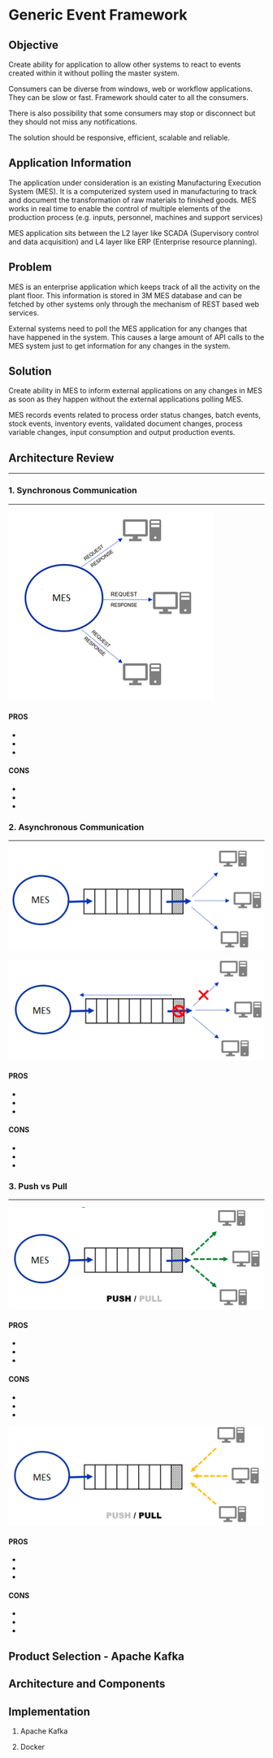 # Generic Event Framework

## __Objective__

Create ability for application to allow other systems to react to events created within it without polling the master system.  

Consumers can be diverse from windows, web or workflow applications. They can be slow or fast. Framework should cater to all the consumers.

There is also possibility that some consumers may stop or disconnect but they should not miss any notifications.

The solution should be responsive, efficient, scalable and reliable.

## __Application Information__

The application under consideration is an existing Manufacturing Execution System (MES). It is a computerized system used in manufacturing to track and document the transformation of raw materials to finished goods. MES works in real time to enable the control of multiple elements of the production process (e.g. inputs, personnel, machines and support services)

MES application sits between the L2 layer like SCADA (Supervisory control and data acquisition) and L4 layer like ERP (Enterprise resource planning).

## __Problem__

MES is an enterprise application which keeps track of all the activity on the plant floor. This information is stored in 3M MES database and can be fetched by other systems only through the mechanism of REST based web services.

External systems need to poll the MES application for any changes that have happened in the system. This causes a large amount of API calls to the MES system just to get information for any changes in the system.

## __Solution__

Create ability in MES to inform external applications on any changes in MES as soon as they happen without the external applications polling MES.

MES records events related to process order status changes, batch events, stock events, inventory events, validated document changes, process variable changes, input consumption and output production events. 

## __Architecture Review__
---


### 1. Synchronous Communication
---

![](src/images/SynchronousCommunication.png)

#### PROS

*
*
*

#### CONS

*
*
*

### 2. Asynchronous Communication
---


![](src/images/AsynchronousCommunication.png)

![](src/images/AsynchronousCommunication_Issue.png)

#### PROS

*
*
*

#### CONS

*
*
*

### 3. Push vs Pull
---

![](src/images/Push.png)

#### PROS

*
*
*

#### CONS

*
*
*

![](src/images/Pull.png)

#### PROS

*
*
*

#### CONS


*
*
*

## __Product Selection - Apache Kafka__

## __Architecture and Components__

## __Implementation__

1. Apache Kafka

2. Docker
